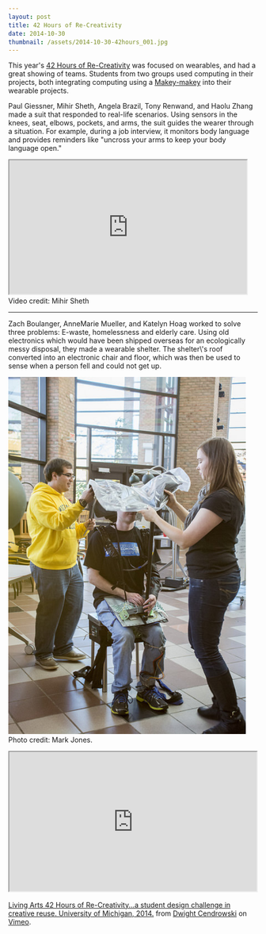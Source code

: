 ```yaml
---
layout: post
title: 42 Hours of Re-Creativity
date: 2014-10-30
thumbnail: /assets/2014-10-30-42hours_001.jpg
---
```


This year\'s [42 Hours of Re-Creativity](http://artsengine.umich.edu/42hrs.php) was focused on wearables, and had a great showing of teams.  Students from two groups used computing in their projects, both integrating computing using a [Makey-makey](http://makeymakey.com/) into their wearable projects.

Paul Giessner, Mihir Sheth, Angela Brazil, Tony Renwand, and Haolu Zhang made a suit that responded to real-life scenarios.  Using sensors in the knees, seat, elbows, pockets, and arms, the suit guides the wearer through a situation.  For example, during a job interview, it monitors body language and provides reminders like \"uncross your arms to keep your body language open.\"

<iframe
  width="480" height="270"
  src="https://www.youtube.com/embed/-jBFVT1b6XU?autoplay=0&controls=2&showinfo=0&rel=0"
  allowfullscreen>
</iframe>
Video credit: Mihir Sheth

<hr>
Zach Boulanger, AnneMarie Mueller, and Katelyn Hoag worked to solve three problems: E-waste, homelessness and elderly care.  Using old electronics which would have been shipped overseas for an ecologically messy disposal, they made a wearable shelter.  The shelter\'s roof converted into an electronic chair and floor, which was then be used to sense when a person fell and could not get up.

<img src="/assets/2014-10-30-42hours_002.jpg" alt="" style="width:480px"><br>
Photo credit: Mark Jones.

<iframe src="https://player.vimeo.com/video/110413467" width="500" height="281" allowfullscreen></iframe> <p><a href="http://vimeo.com/110413467">Living Arts 42 Hours of Re-Creativity...a student design challenge in creative reuse. University of Michigan, 2014.</a> from <a href="https://vimeo.com/user8593646">Dwight Cendrowski</a> on <a href="https://vimeo.com">Vimeo</a>.</p>
